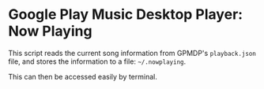 # Google Play Music Desktop Player: Now Playing

This script reads the current song information from GPMDP's `playback.json` file, and stores the information to a file: `~/.nowplaying`.

This can then be accessed easily by terminal.
